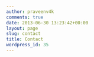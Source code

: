 ```yaml
---
author: praveenv4k
comments: true
date: 2013-06-30 13:23:42+00:00
layout: page
slug: contact
title: Contact
wordpress_id: 35
---
```


<form accept-charset="UTF-8" action="https://formkeep.com/f/fc0d6246e274" method="POST">
  <input type="hidden" name="utf8" value="✓">
</form>
